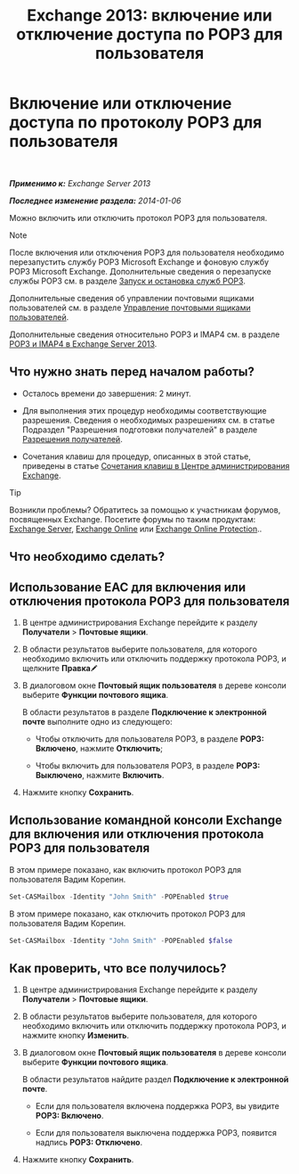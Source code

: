 ﻿---
title: 'Exchange 2013: включение или отключение доступа по POP3 для пользователя'
TOCTitle: Включение или отключение доступа по протоколу POP3 для пользователя
ms:assetid: 57e12f07-3b14-45bd-9a82-e6032d14214f
ms:mtpsurl: https://technet.microsoft.com/ru-ru/library/Bb691018(v=EXCHG.150)
ms:contentKeyID: 50488083
ms.date: 04/30/2018
mtps_version: v=EXCHG.150
ms.translationtype: HT
---

# Включение или отключение доступа по протоколу POP3 для пользователя

 

_**Применимо к:** Exchange Server 2013_

_**Последнее изменение раздела:** 2014-01-06_

Можно включить или отключить протокол POP3 для пользователя.

> [!NOTE]  
> После включения или отключения POP3 для пользователя необходимо перезапустить службу POP3 Microsoft Exchange и фоновую службу POP3 Microsoft Exchange. Дополнительные сведения о перезапуске службы POP3 см. в разделе <a href="start-and-stop-the-pop3-services-exchange-2013-help.md">Запуск и остановка служб POP3</a>.


Дополнительные сведения об управлении почтовыми ящиками пользователей см. в разделе [Управление почтовыми ящиками пользователей](https://docs.microsoft.com/ru-ru/exchange/recipients-in-exchange-online/manage-user-mailboxes/manage-user-mailboxes).

Дополнительные сведения относительно POP3 и IMAP4 см. в разделе [POP3 и IMAP4 в Exchange Server 2013](pop3-and-imap4-in-exchange-server-2013-exchange-2013-help.md).

## Что нужно знать перед началом работы?

  - Осталось времени до завершения: 2 минут.

  - Для выполнения этих процедур необходимы соответствующие разрешения. Сведения о необходимых разрешениях см. в статье Подраздел "Разрешения подготовки получателей" в разделе [Разрешения получателей](recipients-permissions-exchange-2013-help.md).

  - Сочетания клавиш для процедур, описанных в этой статье, приведены в статье [Сочетания клавиш в Центре администрирования Exchange](keyboard-shortcuts-in-the-exchange-admin-center-exchange-online-protection-help.md).

> [!TIP]  
> Возникли проблемы? Обратитесь за помощью к участникам форумов, посвященных Exchange. Посетите форумы по таким продуктам: <a href="https://go.microsoft.com/fwlink/p/?linkid=60612">Exchange Server</a>, <a href="https://go.microsoft.com/fwlink/p/?linkid=267542">Exchange Online</a> или <a href="https://go.microsoft.com/fwlink/p/?linkid=285351">Exchange Online Protection</a>..


## Что необходимо сделать?

## Использование EAC для включения или отключения протокола POP3 для пользователя

1.  В центре администрирования Exchange перейдите к разделу **Получатели** \> **Почтовые ящики**.

2.  В области результатов выберите пользователя, для которого необходимо включить или отключить поддержку протокола POP3, и щелкните **Правка**![Значок редактирования](images/Bb124582.6f53ccb2-1f13-4c02-bea0-30690e6ea71d(EXCHG.150).gif "Значок редактирования")

3.  В диалоговом окне **Почтовый ящик пользователя** в дереве консоли выберите **Функции почтового ящика**.
    
    В области результатов в разделе **Подключение к электронной почте** выполните одно из следующего:
    
      - Чтобы отключить для пользователя POP3, в разделе **POP3: Включено**, нажмите **Отключить**;
    
      - Чтобы включить для пользователя POP3, в разделе **POP3: Выключено**, нажмите **Включить**.

4.  Нажмите кнопку **Сохранить**.

## Использование командной консоли Exchange для включения или отключения протокола POP3 для пользователя

В этом примере показано, как включить протокол POP3 для пользователя Вадим Корепин.

```powershell
Set-CASMailbox -Identity "John Smith" -POPEnabled $true
```

В этом примере показано, как отключить протокол POP3 для пользователя Вадим Корепин.

```powershell
Set-CASMailbox -Identity "John Smith" -POPEnabled $false
```

## Как проверить, что все получилось?

1.  В центре администрирования Exchange перейдите к разделу **Получатели** \> **Почтовые ящики**.

2.  В области результатов выберите пользователя, для которого необходимо включить или отключить поддержку протокола POP3, и нажмите кнопку **Изменить**.

3.  В диалоговом окне **Почтовый ящик пользователя** в дереве консоли выберите **Функции почтового ящика**.
    
    В области результатов найдите раздел **Подключение к электронной почте**.
    
      - Если для пользователя включена поддержка POP3, вы увидите **POP3: Включено**.
    
      - Если для пользователя выключена поддержка POP3, появится надпись **POP3: Отключено**.

4.  Нажмите кнопку **Сохранить**.

